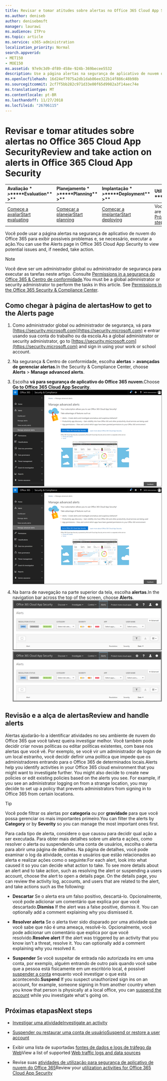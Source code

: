 ```yaml
---
title: Revisar e tomar atitudes sobre alertas no Office 365 Cloud App Security
ms.author: deniseb
author: denisebmsft
manager: laurawi
ms.audience: ITPro
ms.topic: article
ms.service: o365-administration
localization_priority: Normal
search.appverid:
- MET150
- MOE150
ms.assetid: 97e9c3d9-df89-458e-924b-369becee5532
description: Use a página alertas na segurança de aplicativo de nuvem do Office 365 para exibir possíveis problemas e executar ação. Você pode descartar ou resolver alertas e, se necessário, suspender uma conta de usuário.
ms.openlocfilehash: 16d24ef7075a2db1dab86ee322b14f886c48b98b
ms.sourcegitcommit: 2cf7f5bb282c971d33e00f65d9982a3f14aec74e
ms.translationtype: MT
ms.contentlocale: pt-BR
ms.lasthandoff: 11/27/2018
ms.locfileid: "26706115"
---
```

# <a name="review-and-take-action-on-alerts-in-office-365-cloud-app-security"></a><span data-ttu-id="c60d5-104">Revisar e tomar atitudes sobre alertas no Office 365 Cloud App Security</span><span class="sxs-lookup"><span data-stu-id="c60d5-104">Review and take action on alerts in Office 365 Cloud App Security</span></span>
  
|<span data-ttu-id="c60d5-105">Avaliação \* *\>*\*</span><span class="sxs-lookup"><span data-stu-id="c60d5-105">\*\*\*\*Evaluation\*\* \>\*\*</span></span>|<span data-ttu-id="c60d5-106">Planejamento \* *\>*\*</span><span class="sxs-lookup"><span data-stu-id="c60d5-106">\*\*\*\*Planning\*\* \>\*\*</span></span>|<span data-ttu-id="c60d5-107">Implantação \* *\>*\*</span><span class="sxs-lookup"><span data-stu-id="c60d5-107">\*\*\*\*Deployment\*\* \>\*\*</span></span>|<span data-ttu-id="c60d5-108">Utilização \* \* \*</span><span class="sxs-lookup"><span data-stu-id="c60d5-108">\*\*\*\*Utilization\*\*\*\*</span></span>|
|:-----|:-----|:-----|:-----|
|[<span data-ttu-id="c60d5-109">Comece a avaliar</span><span class="sxs-lookup"><span data-stu-id="c60d5-109">Start evaluating</span></span>](office-365-cas-overview.md) <br/> |[<span data-ttu-id="c60d5-110">Começar a planejar</span><span class="sxs-lookup"><span data-stu-id="c60d5-110">Start planning</span></span>](get-ready-for-office-365-cas.md) <br/> |[<span data-ttu-id="c60d5-111">Começar a implantar</span><span class="sxs-lookup"><span data-stu-id="c60d5-111">Start deploying</span></span>](turn-on-office-365-cas.md) <br/> |<span data-ttu-id="c60d5-112">Você está aqui!</span><span class="sxs-lookup"><span data-stu-id="c60d5-112">You are here!</span></span>  <br/> [<span data-ttu-id="c60d5-113">Próximas etapas</span><span class="sxs-lookup"><span data-stu-id="c60d5-113">Next steps</span></span>](#next-steps) <br/> |
   
<span data-ttu-id="c60d5-114">Você pode usar a página alertas na segurança de aplicativo de nuvem do Office 365 para exibir possíveis problemas e, se necessário, executar a ação.</span><span class="sxs-lookup"><span data-stu-id="c60d5-114">You can use the Alerts page in Office 365 Cloud App Security to view potential issues and, if needed, take action.</span></span>
  
> [!NOTE]
> <span data-ttu-id="c60d5-p102">Você deve ser um administrador global ou administrador de segurança para executar as tarefas neste artigo. Consulte [Permissions in a segurança do Office 365 &amp; Centro de conformidade](permissions-in-the-security-and-compliance-center.md).</span><span class="sxs-lookup"><span data-stu-id="c60d5-p102">You must be a global administrator or security administrator to perform the tasks in this article. See [Permissions in the Office 365 Security &amp; Compliance Center](permissions-in-the-security-and-compliance-center.md).</span></span> 
  
## <a name="how-to-get-to-the-alerts-page"></a><span data-ttu-id="c60d5-117">Como chegar à página de alertas</span><span class="sxs-lookup"><span data-stu-id="c60d5-117">How to get to the Alerts page</span></span>

1. <span data-ttu-id="c60d5-118">Como administrador global ou administrador de segurança, vá para [https://security.microsoft.com](https://security.microsoft.com) e entrar usando sua conta do trabalho ou da escola.</span><span class="sxs-lookup"><span data-stu-id="c60d5-118">As a global administrator or security administrator, go to [https://security.microsoft.com](https://security.microsoft.com) and sign in using your work or school account.</span></span> 
    
2. <span data-ttu-id="c60d5-119">Na segurança &amp; Centro de conformidade, escolha **alertas** \> **avançadas de gerenciar alertas**.</span><span class="sxs-lookup"><span data-stu-id="c60d5-119">In the Security &amp; Compliance Center, choose **Alerts** \> **Manage advanced alerts**.</span></span>
    
3. <span data-ttu-id="c60d5-120">Escolha **vá para segurança de aplicativo do Office 365 nuvem**.</span><span class="sxs-lookup"><span data-stu-id="c60d5-120">Choose **Go to Office 365 Cloud App Security**.</span></span><br/><span data-ttu-id="c60d5-121">![Na segurança &amp; Centro de conformidade, escolha gerenciar alertas avançadas para ir à segurança de aplicativo de nuvem do Office 365](media/958632d4-03e3-4ade-8e22-d5509db6fca7.png)</span><span class="sxs-lookup"><span data-stu-id="c60d5-121">![In the Security &amp; Compliance Center, choose Manage Advanced Alerts to go to Office 365 Cloud App Security](media/958632d4-03e3-4ade-8e22-d5509db6fca7.png)</span></span>
  
4. <span data-ttu-id="c60d5-122">Na barra de navegação na parte superior da tela, escolha **alertas**.</span><span class="sxs-lookup"><span data-stu-id="c60d5-122">In the navigation bar across the top of the screen, choose **Alerts**.</span></span><br/><span data-ttu-id="c60d5-123">![Na página alertas, você pode ver os alertas que foram acionados e quaisquer ações tomadas.](media/3b53d4c9-4b13-435d-8547-8c0f9ae6b914.png)</span><span class="sxs-lookup"><span data-stu-id="c60d5-123">![On the Alerts page, you can see alerts that were triggered and any actions taken.](media/3b53d4c9-4b13-435d-8547-8c0f9ae6b914.png)</span></span>
  
## <a name="review-and-handle-alerts"></a><span data-ttu-id="c60d5-124">Revisão e a alça de alertas</span><span class="sxs-lookup"><span data-stu-id="c60d5-124">Review and handle alerts</span></span>

<span data-ttu-id="c60d5-p103">Alertas ajudarão-lo a identificar atividades no seu ambiente de nuvem do Office 365 que você talvez queira investigar melhor. Você também pode decidir criar novas políticas ou editar políticas existentes, com base nos alertas que você vê. Por exemplo, se você vir um administrador de logon de um local estranho, você decidir definir uma política que impede que os administradores entrando para o Office 365 de determinados locais.</span><span class="sxs-lookup"><span data-stu-id="c60d5-p103">Alerts help you identify activities in your Office 365 cloud environment that you might want to investigate further. You might also decide to create new policies or edit existing policies based on the alerts you see. For example, if you see an administrator logging on from a strange location, you may decide to set up a policy that prevents administrators from signing in to Office 365 from certain locations.</span></span>
  
> [!TIP]
> <span data-ttu-id="c60d5-128">Você pode filtrar os alertas por **categoria** ou por **gravidade** para que você possa gerenciar os mais importantes primeiro.</span><span class="sxs-lookup"><span data-stu-id="c60d5-128">You can filter the alerts by **Category** or by **Severity** so you can manage the most important ones first.</span></span> 
  
<span data-ttu-id="c60d5-p104">Para cada tipo de alerta, considere o que causou para decidir qual ação a ser executada. Para obter mais detalhes sobre um alerta e ações, como resolver o alerta ou suspendendo uma conta de usuários, escolha o alerta para abrir uma página de detalhes. Na página de detalhes, você pode examinar o log da atividade, contas e usuários que estão relacionados ao alerta e realizar ações como o seguinte:</span><span class="sxs-lookup"><span data-stu-id="c60d5-p104">For each alert, look into what caused it so you can decide what action to take. To see more details about an alert and to take action, such as resolving the alert or suspending a users account, choose the alert to open a details page. On the details page, you can review the activity log, accounts, and users that are related to the alert, and take actions such as the following:</span></span>
  
- <span data-ttu-id="c60d5-p105">**Descartar** Se o alerta era um falso positivo, descartá-lo. Opcionalmente, você pode adicionar um comentário que explica por que você descartado.</span><span class="sxs-lookup"><span data-stu-id="c60d5-p105">**Dismiss** If the alert was a false positive, dismiss it. You can optionally add a comment explaining why you dismissed it.</span></span> 
    
- <span data-ttu-id="c60d5-p106">**Resolver alerta** Se o alerta tiver sido disparado por uma atividade que você sabe que não é uma ameaça, resolvê-lo. Opcionalmente, você pode adicionar um comentário que explica por que você resolvido.</span><span class="sxs-lookup"><span data-stu-id="c60d5-p106">**Resolve alert** If the alert was triggered by an activity that you know isn't a threat, resolve it. You can optionally add a comment explaining why you resolved it.</span></span> 
    
- <span data-ttu-id="c60d5-136">**Suspender** Se você suspeitar de entrada não autorizada ins em uma conta, por exemplo, alguém entrando de outro país quando você sabe que a pessoa está fisicamente em um escritório local, é possível [suspender a conta](suspend-or-restore-an-account-in-ocas.md) enquanto você investigar o que está acontecendo.</span><span class="sxs-lookup"><span data-stu-id="c60d5-136">**Suspend** If you suspect unauthorized sign ins on an account, for example, someone signing in from another country when you know that person is physically at a local office, you can [suspend the account](suspend-or-restore-an-account-in-ocas.md) while you investigate what's going on.</span></span> 
    
## <a name="next-steps"></a><span data-ttu-id="c60d5-137">Próximas etapas</span><span class="sxs-lookup"><span data-stu-id="c60d5-137">Next steps</span></span>

- [<span data-ttu-id="c60d5-138">Investigar uma atividade</span><span class="sxs-lookup"><span data-stu-id="c60d5-138">Investigate an activity</span></span>](investigate-an-activity-in-office-365-cas.md)
    
- [<span data-ttu-id="c60d5-139">Suspender ou restaurar uma conta de usuário</span><span class="sxs-lookup"><span data-stu-id="c60d5-139">Suspend or restore a user account</span></span>](suspend-or-restore-an-account-in-ocas.md)
    
- <span data-ttu-id="c60d5-140">Exibir uma lista de suportadas [fontes de dados e logs de tráfego da Web](web-traffic-logs-and-data-sources-for-ocas.md)</span><span class="sxs-lookup"><span data-stu-id="c60d5-140">View a list of supported [Web traffic logs and data sources](web-traffic-logs-and-data-sources-for-ocas.md)</span></span>
    
- <span data-ttu-id="c60d5-141">Revise suas [atividades de utilização para segurança de aplicativo de nuvem do Office 365](utilization-activities-for-ocas.md)</span><span class="sxs-lookup"><span data-stu-id="c60d5-141">Review your [utilization activities for Office 365 Cloud App Security](utilization-activities-for-ocas.md)</span></span>
    

